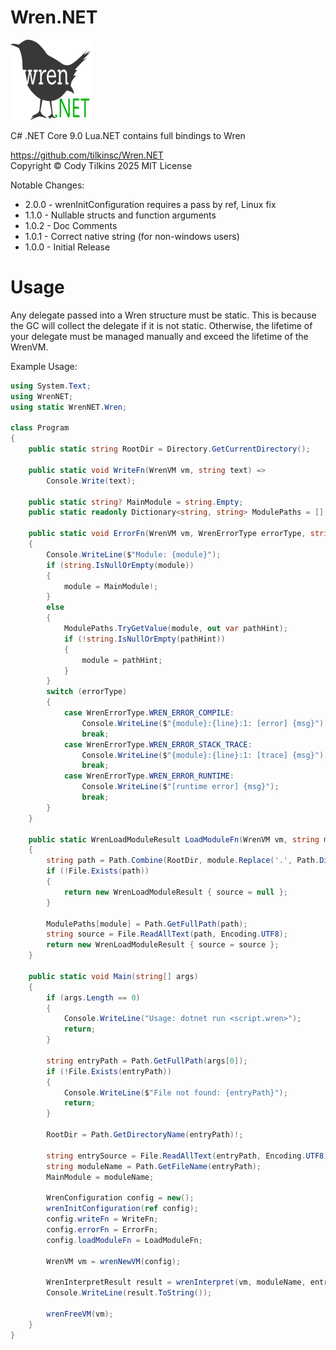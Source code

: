 
# Wren.NET
![Logo](https://raw.githubusercontent.com/tilkinsc/Wren.NET/main/Wren.NET.Logo.png)  

C# .NET Core 9.0
Lua.NET contains full bindings to Wren

https://github.com/tilkinsc/Wren.NET  
Copyright © Cody Tilkins 2025 MIT License  

Notable Changes:
* 2.0.0 - wrenInitConfiguration requires a pass by ref, Linux fix
* 1.1.0 - Nullable structs and function arguments
* 1.0.2 - Doc Comments
* 1.0.1 - Correct native string (for non-windows users)
* 1.0.0 - Initial Release

# Usage

Any delegate passed into a Wren structure must be static.
This is because the GC will collect the delegate if it is not static.
Otherwise, the lifetime of your delegate must be managed manually and exceed the lifetime of the WrenVM.

Example Usage:
```cs
using System.Text;
using WrenNET;
using static WrenNET.Wren;

class Program
{
	public static string RootDir = Directory.GetCurrentDirectory();
	
	public static void WriteFn(WrenVM vm, string text) =>
		Console.Write(text);

	public static string? MainModule = string.Empty;
	public static readonly Dictionary<string, string> ModulePaths = [];
	
	public static void ErrorFn(WrenVM vm, WrenErrorType errorType, string module, int line, string msg)
	{
		Console.WriteLine($"Module: {module}");
		if (string.IsNullOrEmpty(module))
		{
			module = MainModule!;
		}
		else
		{
			ModulePaths.TryGetValue(module, out var pathHint);
			if (!string.IsNullOrEmpty(pathHint))
			{
				module = pathHint;
			}
		}
		switch (errorType)
		{
			case WrenErrorType.WREN_ERROR_COMPILE:
				Console.WriteLine($"{module}:{line}:1: [error] {msg}");
				break;
			case WrenErrorType.WREN_ERROR_STACK_TRACE:
				Console.WriteLine($"{module}:{line}:1: [trace] {msg}");
				break;
			case WrenErrorType.WREN_ERROR_RUNTIME:
				Console.WriteLine($"[runtime error] {msg}");
				break;
		}
	}
	
	public static WrenLoadModuleResult LoadModuleFn(WrenVM vm, string module)
	{
		string path = Path.Combine(RootDir, module.Replace('.', Path.DirectorySeparatorChar) + ".wren");
		if (!File.Exists(path))
		{
			return new WrenLoadModuleResult { source = null };
		}

		ModulePaths[module] = Path.GetFullPath(path);
		string source = File.ReadAllText(path, Encoding.UTF8);
		return new WrenLoadModuleResult { source = source };
	}
	
	public static void Main(string[] args)
	{
		if (args.Length == 0)
		{
			Console.WriteLine("Usage: dotnet run <script.wren>");
			return;
		}
		
		string entryPath = Path.GetFullPath(args[0]);
		if (!File.Exists(entryPath))
		{
			Console.WriteLine($"File not found: {entryPath}");
			return;
		}
		
		RootDir = Path.GetDirectoryName(entryPath)!;
		
		string entrySource = File.ReadAllText(entryPath, Encoding.UTF8);
		string moduleName = Path.GetFileName(entryPath);
		MainModule = moduleName;
		
		WrenConfiguration config = new();
		wrenInitConfiguration(ref config);
		config.writeFn = WriteFn;
		config.errorFn = ErrorFn;
		config.loadModuleFn = LoadModuleFn;
		
		WrenVM vm = wrenNewVM(config);
		
		WrenInterpretResult result = wrenInterpret(vm, moduleName, entrySource);
		Console.WriteLine(result.ToString());
		
		wrenFreeVM(vm);
	}
}

```
